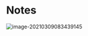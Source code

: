 # Notes

![image-20210309083439145](https://raw.githubusercontent.com/wang-yong-jie/Pictures/main/img/image-20210309083439145.png)





